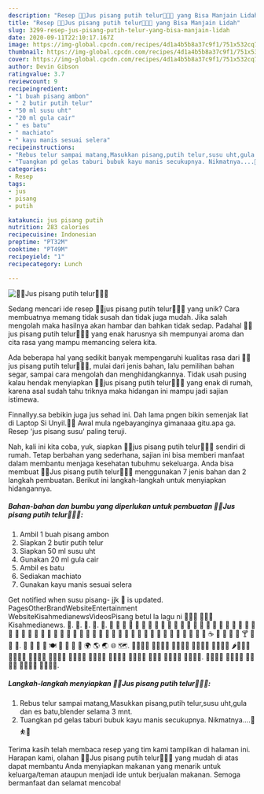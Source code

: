 ```yaml
---
description: "Resep 🍌🍌Jus pisang putih telur🍌🥚🍌 yang Bisa Manjain Lidah"
title: "Resep 🍌🍌Jus pisang putih telur🍌🥚🍌 yang Bisa Manjain Lidah"
slug: 3299-resep-jus-pisang-putih-telur-yang-bisa-manjain-lidah
date: 2020-09-11T22:10:17.167Z
image: https://img-global.cpcdn.com/recipes/4d1a4b5b8a37c9f1/751x532cq70/🍌🍌jus-pisang-putih-telur🍌🥚🍌-foto-resep-utama.jpg
thumbnail: https://img-global.cpcdn.com/recipes/4d1a4b5b8a37c9f1/751x532cq70/🍌🍌jus-pisang-putih-telur🍌🥚🍌-foto-resep-utama.jpg
cover: https://img-global.cpcdn.com/recipes/4d1a4b5b8a37c9f1/751x532cq70/🍌🍌jus-pisang-putih-telur🍌🥚🍌-foto-resep-utama.jpg
author: Devin Gibson
ratingvalue: 3.7
reviewcount: 9
recipeingredient:
- "1 buah pisang ambon"
- " 2 butir putih telur"
- "50 ml susu uht"
- "20 ml gula cair"
- " es batu"
- " machiato"
- " kayu manis sesuai selera"
recipeinstructions:
- "Rebus telur sampai matang,Masukkan pisang,putih telur,susu uht,gula dan es batu,blender selama 3 mnt."
- "Tuangkan pd gelas taburi bubuk kayu manis secukupnya. Nikmatnya....🤗⛹️🙏"
categories:
- Resep
tags:
- jus
- pisang
- putih

katakunci: jus pisang putih 
nutrition: 283 calories
recipecuisine: Indonesian
preptime: "PT32M"
cooktime: "PT49M"
recipeyield: "1"
recipecategory: Lunch

---
```



![🍌🍌Jus pisang putih telur🍌🥚🍌](https://img-global.cpcdn.com/recipes/4d1a4b5b8a37c9f1/751x532cq70/🍌🍌jus-pisang-putih-telur🍌🥚🍌-foto-resep-utama.jpg)

Sedang mencari ide resep 🍌🍌jus pisang putih telur🍌🥚🍌 yang unik? Cara membuatnya memang tidak susah dan tidak juga mudah. Jika salah mengolah maka hasilnya akan hambar dan bahkan tidak sedap. Padahal 🍌🍌jus pisang putih telur🍌🥚🍌 yang enak harusnya sih mempunyai aroma dan cita rasa yang mampu memancing selera kita.

Ada beberapa hal yang sedikit banyak mempengaruhi kualitas rasa dari 🍌🍌jus pisang putih telur🍌🥚🍌, mulai dari jenis bahan, lalu pemilihan bahan segar, sampai cara mengolah dan menghidangkannya. Tidak usah pusing kalau hendak menyiapkan 🍌🍌jus pisang putih telur🍌🥚🍌 yang enak di rumah, karena asal sudah tahu triknya maka hidangan ini mampu jadi sajian istimewa.

Finnallyy.sa bebikin juga jus sehad ini. Dah lama pngen bikin semenjak liat di Laptop Si Unyil.🤭😂 Awal mula ngebayanginya gimanaaa gitu.apa ga. Resep &#39;jus pisang susu&#39; paling teruji.


Nah, kali ini kita coba, yuk, siapkan 🍌🍌jus pisang putih telur🍌🥚🍌 sendiri di rumah. Tetap berbahan yang sederhana, sajian ini bisa memberi manfaat dalam membantu menjaga kesehatan tubuhmu sekeluarga. Anda bisa membuat 🍌🍌Jus pisang putih telur🍌🥚🍌 menggunakan 7 jenis bahan dan 2 langkah pembuatan. Berikut ini langkah-langkah untuk menyiapkan hidangannya.

<!--inarticleads1-->

##### Bahan-bahan dan bumbu yang diperlukan untuk pembuatan 🍌🍌Jus pisang putih telur🍌🥚🍌:

1. Ambil 1 buah pisang ambon
1. Siapkan  2 butir putih telur
1. Siapkan 50 ml susu uht
1. Gunakan 20 ml gula cair
1. Ambil  es batu
1. Sediakan  machiato
1. Gunakan  kayu manis sesuai selera


Get notified when susu pisang- jjk 🍌 is updated. PagesOtherBrandWebsiteEntertainment WebsiteKisahmedianewsVideosPisang betul la lagu ni 🤣🤣🤣 🍌🍌🍌 Kisahmedianews. 🍌. 🍍. 🥚. 🍳. 🥘. 🍖 🍗 🥩 🥓 🍔 🍟 🍕 🌭 🥪 🌮 🌯 🥙 🥚 🍳 🥘 🍲 🥣 🥗 🍿 🧂 🥫 🍱 🍘 🍙 🍚 🍛 🍜 🍝 🍠 🍢 🍣 🍤 🍥 🥮 🍡 🥟 🥠 🥡 🍦 🍧 🍨 🍩 🍪 🎂 🍰 🧁 🥧 🍫 🍬 🍭 🍮 🍯 🍼 🥛 ☕ 🍵 🍶 🍾 🍷 🍸 🍹 🍺 🍻. 🥂 🥃 🥤 🥢 🍽 🍴 🥄 🔪 🏺 🌍 🌎 🌏 🌐 🗺. 🍉🍊🍋🍌 🍍🥭🍎🍏 🍐🍑🍒🍓 🥝🍅🥥🥑 🍆🥔🥕🌽 🌶️🥒🥬🥦 🥜🍞🥐🥖 🥨🥯🥞🧀 🍖🍗🥩🥓 🍔🍟🍕🌭 🥪🌮🌯🥙 🍳🥘🍲🥣 🥗🍿🧂🥫 🍱🍘🍙 🍚🍛🍜🍝 🍠🍢🍣🍤. 🍥🥮🍡🥟 🥠🥡🍦🍧 🍨🍩🍪🎂 🍰🧁🥧🍫 🍬🍭🍮🍯. 

<!--inarticleads2-->

##### Langkah-langkah menyiapkan 🍌🍌Jus pisang putih telur🍌🥚🍌:

1. Rebus telur sampai matang,Masukkan pisang,putih telur,susu uht,gula dan es batu,blender selama 3 mnt.
1. Tuangkan pd gelas taburi bubuk kayu manis secukupnya. Nikmatnya....🤗⛹️🙏




Terima kasih telah membaca resep yang tim kami tampilkan di halaman ini. Harapan kami, olahan 🍌🍌Jus pisang putih telur🍌🥚🍌 yang mudah di atas dapat membantu Anda menyiapkan makanan yang menarik untuk keluarga/teman ataupun menjadi ide untuk berjualan makanan. Semoga bermanfaat dan selamat mencoba!
